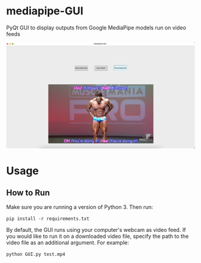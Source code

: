 # mediapipe-GUI
PyQt GUI to display outputs from Google MediaPipe models run on video feeds

![Screenshot](https://github.com/saahithjanapati/mediapipe-GUI/blob/main/sample.png)

# Usage

## How to Run
Make sure you are running a version of Python 3. Then run:
```
pip install -r requirements.txt
```

By default, the GUI runs using your computer's webcam as video feed. If you would like to run it on a downloaded video file, specify the path to the video file as an additional argument. For example: 

```
python GUI.py test.mp4
```
